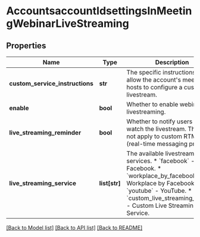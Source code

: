 # AccountsaccountIdsettingsInMeetingWebinarLiveStreaming

## Properties
Name | Type | Description | Notes
------------ | ------------- | ------------- | -------------
**custom_service_instructions** | **str** | The specific instructions to allow the account&#x27;s meeting hosts to configure a custom livestream. | [optional] 
**enable** | **bool** | Whether to enable webinar livestreaming. | [optional] 
**live_streaming_reminder** | **bool** | Whether to notify users to watch the livestream. This does not apply to custom RTMP (real-time messaging protocol). | [optional] 
**live_streaming_service** | **list[str]** | The available livestreaming services.  * &#x60;facebook&#x60; - Facebook.  * &#x60;workplace_by_facebook&#x60; - Workplace by Facebook.  * &#x60;youtube&#x60; - YouTube.  * &#x60;custom_live_streaming_service&#x60; - Custom Live Streaming Service. | [optional] 

[[Back to Model list]](../README.md#documentation-for-models) [[Back to API list]](../README.md#documentation-for-api-endpoints) [[Back to README]](../README.md)

